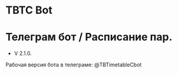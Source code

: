 # TBTC Bot

# Телеграм бот / Расписание пар.
- V 2.1.0.

Рабочая версия бота в телеграме: @TBTimetableCbot
